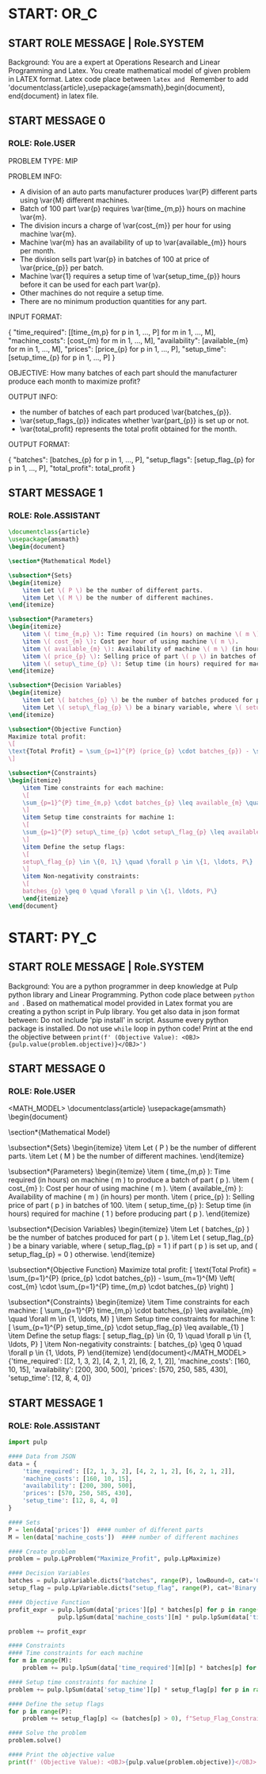 # START: OR_C 
## START ROLE MESSAGE | Role.SYSTEM 
Background: You are a expert at Operations Research and Linear Programming and Latex. You create mathematical model of given problem in LATEX format. Latex code place between ```latex and ``` Remember to add 'documentclass{article},usepackage{amsmath},begin{document}, end{document} in latex file. 
## START MESSAGE 0 
### ROLE: Role.USER
<DESCRIPTION>
PROBLEM TYPE: MIP

PROBLEM INFO:

- A division of an auto parts manufacturer produces \var{P} different parts using \var{M} different machines.
- Batch of 100 part \var{p} requires \var{time_{m,p}} hours on machine \var{m}.
- The division incurs a charge of \var{cost_{m}} per hour for using machine \var{m}.
- Machine \var{m} has an availability of up to \var{available_{m}} hours per month.
- The division sells part \var{p} in batches of 100 at price of \var{price_{p}} per batch.
- Machine \var{1} requires a setup time of \var{setup_time_{p}} hours before it can be used for each part \var{p}.
- Other machines do not require a setup time.
- There are no minimum production quantities for any part.

INPUT FORMAT: 

{
    "time_required": [[time_{m,p} for p in 1, ..., P] for m in 1, ..., M],
    "machine_costs": [cost_{m} for m in 1, ..., M],
    "availability": [available_{m} for m in 1, ..., M],
    "prices": [price_{p} for p in 1, ..., P],
    "setup_time": [setup_time_{p} for p in 1, ..., P]
}

OBJECTIVE: How many batches of each part should the manufacturer produce each month to maximize profit?

OUTPUT INFO:

- the number of batches of each part produced \var{batches_{p}}.
- \var{setup_flags_{p}} indicates whether \var{part_{p}} is set up or not.
- \var{total_profit} represents the total profit obtained for the month.

OUTPUT FORMAT:

{
    "batches": [batches_{p} for p in 1, ..., P],
    "setup_flags": [setup_flag_{p} for p in 1, ..., P],
    "total_profit": total_profit
}
</DESCRIPTION>


## START MESSAGE 1 
### ROLE: Role.ASSISTANT
```latex
\documentclass{article}
\usepackage{amsmath}
\begin{document}

\section*{Mathematical Model}

\subsection*{Sets}
\begin{itemize}
    \item Let \( P \) be the number of different parts.
    \item Let \( M \) be the number of different machines.
\end{itemize}

\subsection*{Parameters}
\begin{itemize}
    \item \( time_{m,p} \): Time required (in hours) on machine \( m \) to produce a batch of part \( p \).
    \item \( cost_{m} \): Cost per hour of using machine \( m \).
    \item \( available_{m} \): Availability of machine \( m \) (in hours) per month.
    \item \( price_{p} \): Selling price of part \( p \) in batches of 100.
    \item \( setup\_time_{p} \): Setup time (in hours) required for machine \( 1 \) before producing part \( p \).
\end{itemize}

\subsection*{Decision Variables}
\begin{itemize}
    \item Let \( batches_{p} \) be the number of batches produced for part \( p \).
    \item Let \( setup\_flag_{p} \) be a binary variable, where \( setup\_flag_{p} = 1 \) if part \( p \) is set up, and \( setup\_flag_{p} = 0 \) otherwise.
\end{itemize}

\subsection*{Objective Function}
Maximize total profit:
\[
\text{Total Profit} = \sum_{p=1}^{P} (price_{p} \cdot batches_{p}) - \sum_{m=1}^{M} \left( cost_{m} \cdot \sum_{p=1}^{P} time_{m,p} \cdot batches_{p} \right)
\]

\subsection*{Constraints}
\begin{itemize}
    \item Time constraints for each machine:
    \[
    \sum_{p=1}^{P} time_{m,p} \cdot batches_{p} \leq available_{m} \quad \forall m \in \{1, \ldots, M\}
    \]
    \item Setup time constraints for machine 1:
    \[
    \sum_{p=1}^{P} setup\_time_{p} \cdot setup\_flag_{p} \leq available_{1}
    \]
    \item Define the setup flags:
    \[
    setup\_flag_{p} \in \{0, 1\} \quad \forall p \in \{1, \ldots, P\}
    \]
    \item Non-negativity constraints:
    \[
    batches_{p} \geq 0 \quad \forall p \in \{1, \ldots, P\}
    \end{itemize}
\end{document}
```

# START: PY_C 
## START ROLE MESSAGE | Role.SYSTEM 
Background: You are a python programmer in deep knowledge at Pulp python library and Linear Programming. Python code place between ```python and ```. Based on mathematical model provided in Latex format you are creating a python script in Pulp library. You get also data in json format between: <DATA></DATA> Do not include 'pip install' in script. Assume every python package is installed. Do not use `while` loop in python code! Print at the end the objective between <OBJ></OBJ> `print(f' (Objective Value): <OBJ>{pulp.value(problem.objective)}</OBJ>')` 
## START MESSAGE 0 
### ROLE: Role.USER
<MATH_MODEL>
\documentclass{article}
\usepackage{amsmath}
\begin{document}

\section*{Mathematical Model}

\subsection*{Sets}
\begin{itemize}
    \item Let \( P \) be the number of different parts.
    \item Let \( M \) be the number of different machines.
\end{itemize}

\subsection*{Parameters}
\begin{itemize}
    \item \( time_{m,p} \): Time required (in hours) on machine \( m \) to produce a batch of part \( p \).
    \item \( cost_{m} \): Cost per hour of using machine \( m \).
    \item \( available_{m} \): Availability of machine \( m \) (in hours) per month.
    \item \( price_{p} \): Selling price of part \( p \) in batches of 100.
    \item \( setup\_time_{p} \): Setup time (in hours) required for machine \( 1 \) before producing part \( p \).
\end{itemize}

\subsection*{Decision Variables}
\begin{itemize}
    \item Let \( batches_{p} \) be the number of batches produced for part \( p \).
    \item Let \( setup\_flag_{p} \) be a binary variable, where \( setup\_flag_{p} = 1 \) if part \( p \) is set up, and \( setup\_flag_{p} = 0 \) otherwise.
\end{itemize}

\subsection*{Objective Function}
Maximize total profit:
\[
\text{Total Profit} = \sum_{p=1}^{P} (price_{p} \cdot batches_{p}) - \sum_{m=1}^{M} \left( cost_{m} \cdot \sum_{p=1}^{P} time_{m,p} \cdot batches_{p} \right)
\]

\subsection*{Constraints}
\begin{itemize}
    \item Time constraints for each machine:
    \[
    \sum_{p=1}^{P} time_{m,p} \cdot batches_{p} \leq available_{m} \quad \forall m \in \{1, \ldots, M\}
    \]
    \item Setup time constraints for machine 1:
    \[
    \sum_{p=1}^{P} setup\_time_{p} \cdot setup\_flag_{p} \leq available_{1}
    \]
    \item Define the setup flags:
    \[
    setup\_flag_{p} \in \{0, 1\} \quad \forall p \in \{1, \ldots, P\}
    \]
    \item Non-negativity constraints:
    \[
    batches_{p} \geq 0 \quad \forall p \in \{1, \ldots, P\}
    \end{itemize}
\end{document}</MATH_MODEL>
<DATA>
{'time_required': [[2, 1, 3, 2], [4, 2, 1, 2], [6, 2, 1, 2]], 'machine_costs': [160, 10, 15], 'availability': [200, 300, 500], 'prices': [570, 250, 585, 430], 'setup_time': [12, 8, 4, 0]}</DATA>


## START MESSAGE 1 
### ROLE: Role.ASSISTANT
```python
import pulp

#### Data from JSON
data = {
    'time_required': [[2, 1, 3, 2], [4, 2, 1, 2], [6, 2, 1, 2]],
    'machine_costs': [160, 10, 15],
    'availability': [200, 300, 500],
    'prices': [570, 250, 585, 430],
    'setup_time': [12, 8, 4, 0]
}

#### Sets
P = len(data['prices'])  #### number of different parts
M = len(data['machine_costs'])  #### number of different machines

#### Create problem
problem = pulp.LpProblem("Maximize_Profit", pulp.LpMaximize)

#### Decision Variables
batches = pulp.LpVariable.dicts("batches", range(P), lowBound=0, cat='Continuous')
setup_flag = pulp.LpVariable.dicts("setup_flag", range(P), cat='Binary')

#### Objective Function
profit_expr = pulp.lpSum(data['prices'][p] * batches[p] for p in range(P)) - \
              pulp.lpSum(data['machine_costs'][m] * pulp.lpSum(data['time_required'][m][p] * batches[p] for p in range(P)) for m in range(M))

problem += profit_expr

#### Constraints
#### Time constraints for each machine
for m in range(M):
    problem += pulp.lpSum(data['time_required'][m][p] * batches[p] for p in range(P)) <= data['availability'][m], f"Availability_{m}"

#### Setup time constraints for machine 1
problem += pulp.lpSum(data['setup_time'][p] * setup_flag[p] for p in range(P)) <= data['availability'][0], "Setup_Availability_1"

#### Define the setup flags
for p in range(P):
    problem += setup_flag[p] <= (batches[p] > 0), f"Setup_Flag_Constraint_{p}"

#### Solve the problem
problem.solve()

#### Print the objective value
print(f' (Objective Value): <OBJ>{pulp.value(problem.objective)}</OBJ>')
```

